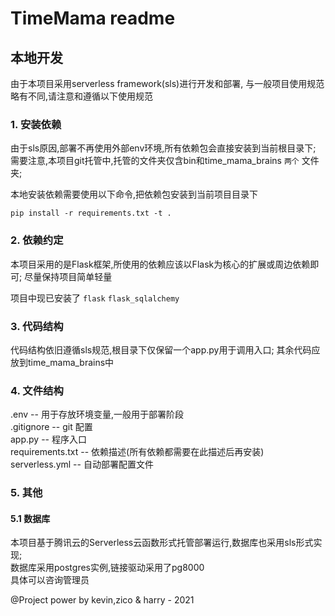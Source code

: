 # TimeMama readme

## 本地开发

由于本项目采用serverless framework(sls)进行开发和部署,
与一般项目使用规范略有不同,请注意和遵循以下使用规范


### 1. 安装依赖

由于sls原因,部署不再使用外部env环境,所有依赖包会直接安装到当前根目录下;
需要注意,本项目git托管中,托管的文件夹仅含bin和time_mama_brains `两个` 文件夹;

本地安装依赖需要使用以下命令,把依赖包安装到当前项目目录下

`pip install -r requirements.txt -t .`

### 2. 依赖约定

本项目采用的是Flask框架,所使用的依赖应该以Flask为核心的扩展或周边依赖即可;
尽量保持项目简单轻量

项目中现已安装了
`flask`
`flask_sqlalchemy`

### 3. 代码结构

代码结构依旧遵循sls规范,根目录下仅保留一个app.py用于调用入口;
其余代码应放到time_mama_brains中

### 4. 文件结构

.env    --  用于存放环境变量,一般用于部署阶段  
.gitignore  --  git 配置  
app.py  --  程序入口  
requirements.txt    --  依赖描述(所有依赖都需要在此描述后再安装)  
serverless.yml  --  自动部署配置文件  

### 5. 其他

#### 5.1 数据库

本项目基于腾讯云的Serverless云函数形式托管部署运行,数据库也采用sls形式实现;  
数据库采用postgres实例,链接驱动采用了pg8000  
具体可以咨询管理员

  @Project power by kevin,zico & harry - 2021